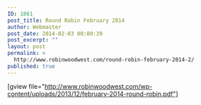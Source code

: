 ```yaml
---
ID: 1861
post_title: Round Robin February 2014
author: Webmaster
post_date: 2014-02-03 00:00:39
post_excerpt: ""
layout: post
permalink: >
  http://www.robinwoodwest.com/round-robin-february-2014-2/
published: true
---
```

[gview file="http://www.robinwoodwest.com/wp-content/uploads/2013/12/february-2014-round-robin.pdf"]